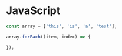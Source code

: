 
# JavaScript

```javascript
const array = ['this', 'is', 'a', 'test'];

array.forEach((item, index) => {

});
```
